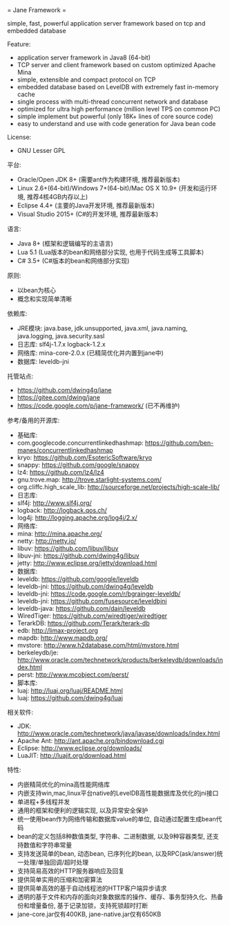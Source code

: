 = Jane Framework =

simple, fast, powerful application server framework based on tcp and embedded database

Feature:
 * application server framework in Java8 (64-bit)
 * TCP server and client framework based on custom optimized Apache Mina
 * simple, extensible and compact protocol on TCP
 * embedded database based on LevelDB with extremely fast in-memory cache
 * single process with multi-thread concurrent network and database
 * optimized for ultra high performance (million level TPS on common PC)
 * simple implement but powerful (only 18K+ lines of core source code)
 * easy to understand and use with code generation for Java bean code

License:
 * GNU Lesser GPL

平台:
 * Oracle/Open JDK 8+ (需要ant作为构建环境, 推荐最新版本)
 * Linux 2.6+(64-bit)/Windows 7+(64-bit)/Mac OS X 10.9+ (开发和运行环境, 推荐4核4GB内存以上)
 * Eclipse 4.4+ (主要的Java开发环境, 推荐最新版本)
 * Visual Studio 2015+ (C#的开发环境, 推荐最新版本)

语言:
 * Java 8+ (框架和逻辑编写的主语言)
 * Lua 5.1 (Lua版本的bean和网络部分实现, 也用于代码生成等工具脚本)
 * C# 3.5+ (C#版本的bean和网络部分实现)

原则:
 * 以bean为核心
 * 概念和实现简单清晰

依赖库:
 * JRE模块: java.base, jdk.unsupported, java.xml, java.naming, java.logging, java.security.sasl
 * 日志库: slf4j-1.7.x logback-1.2.x
 * 网络库: mina-core-2.0.x (已精简优化并内置到jane中)
 * 数据库: leveldb-jni

托管站点:
 * https://github.com/dwing4g/jane
 * https://gitee.com/dwing/jane
 * https://code.google.com/p/jane-framework/ (已不再维护)

参考/备用的开源库:
 * 基础库:
  * com.googlecode.concurrentlinkedhashmap: https://github.com/ben-manes/concurrentlinkedhashmap
  * kryo:           https://github.com/EsotericSoftware/kryo
  * snappy:         https://github.com/google/snappy
  * lz4:            https://github.com/lz4/lz4
  * gnu.trove.map:  http://trove.starlight-systems.com/
  * org.cliffc.high_scale_lib: http://sourceforge.net/projects/high-scale-lib/
 * 日志库:
  * slf4j:          http://www.slf4j.org/
  * logback:        http://logback.qos.ch/
  * log4j:          http://logging.apache.org/log4j/2.x/
 * 网络库:
  * mina:           http://mina.apache.org/
  * netty:          http://netty.io/
  * libuv:          https://github.com/libuv/libuv
  * libuv-jni:      https://github.com/dwing4g/libuv
  * jetty:          http://www.eclipse.org/jetty/download.html
 * 数据库:
  * leveldb:        https://github.com/google/leveldb
  * leveldb-jni:    https://github.com/dwing4g/leveldb
  * leveldb-jni:    https://code.google.com/r/bgrainger-leveldb/
  * leveldb-jni:    https://github.com/fusesource/leveldbjni
  * leveldb-java:   https://github.com/dain/leveldb
  * WiredTiger:     https://github.com/wiredtiger/wiredtiger
  * TerarkDB:       https://github.com/Terark/terark-db
  * edb:            http://limax-project.org
  * mapdb:          http://www.mapdb.org/
  * mvstore:        http://www.h2database.com/html/mvstore.html
  * berkeleydb/je:  http://www.oracle.com/technetwork/products/berkeleydb/downloads/index.html
  * perst:          http://www.mcobject.com/perst/
 * 脚本库:
  * luaj:           http://luaj.org/luaj/README.html
  * luaj:           https://github.com/dwing4g/luaj

相关软件:
 * JDK:             http://www.oracle.com/technetwork/java/javase/downloads/index.html
 * Apache Ant:      http://ant.apache.org/bindownload.cgi
 * Eclipse:         http://www.eclipse.org/downloads/
 * LuaJIT:          http://luajit.org/download.html

特性:
 * 内嵌精简优化的mina高性能网络库
 * 内嵌支持win,mac,linux平台native的LevelDB高性能数据库及优化的jni接口
 * 单进程+多线程并发
 * 通用的框架和便利的逻辑实现, 以及异常安全保护
 * 统一使用bean作为网络传输和数据库value的单位, 自动通过配置生成bean代码
 * bean的定义包括8种数值类型, 字符串、二进制数据, 以及9种容器类型, 还支持数值和字符串常量
 * 支持发送简单的bean, 动态bean, 已序列化的bean, 以及RPC(ask/answer)统一处理/单独回调/超时处理
 * 支持简易高效的HTTP服务器响应及回复
 * 提供简单实用的压缩和加密算法
 * 提供简单高效的基于自动线程池的HTTP客户端异步请求
 * 透明的基于文件和内存的面向对象数据库的操作、缓存、事务型持久化、热备份和增量备份, 基于记录加锁，支持死锁超时打断
 * jane-core.jar仅有400KB, jane-native.jar仅有650KB
